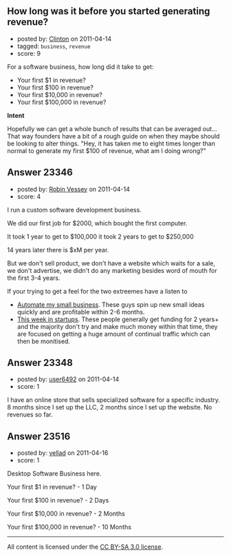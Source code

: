 ## How long was it before you started generating revenue?

- posted by: [Clinton](https://stackexchange.com/users/-1/9398-clinton) on 2011-04-14
- tagged: `business`, `revenue`
- score: 9

For a software business, how long did it take to get:

* Your first $1 in revenue?
* Your first $100 in revenue?
* Your first $10,000 in revenue?
* Your first $100,000 in revenue?


**Intent**

Hopefully we can get a whole bunch of results that can be averaged out... That way founders have a bit of a rough guide on when they maybe should be looking to alter things. "Hey, it has taken me to eight times longer than normal to generate my first $100 of revenue, what am I doing wrong?"


## Answer 23346

- posted by: [Robin Vessey](https://stackexchange.com/users/-1/984-robin-vessey) on 2011-04-14
- score: 4

<p>I run a custom software development business. </p>

<p>We did our first job for $2000, which bought the first computer.</p>

<p>It took 1 year to get to $100,000
it took 2 years to get to $250,000</p>

<p>14 years later there is $xM per year.</p>

<p>But we don't sell product, we don't have a website which waits for a sale, we don't advertise, we didn't do any marketing besides word of mouth for the first 3-4 years.</p>

<p>If your trying to get a feel for the two extreemes have a listen to </p>

<ul>
<li><a href="http://bit.ly/f3Z67B" rel="nofollow">Automate my small business</a>. These guys spin up new small ideas quickly and are profitable within 2-6 months.</li>
<li><a href="http://bit.ly/gpMmxM" rel="nofollow">This week in startups</a>. These people generally get funding for 2 years+ and the majority don't try and make much money within that time, they are focused on getting a huge amount of continual traffic which can then be monitised.</li>
</ul>



## Answer 23348

- posted by: [user6492](https://stackexchange.com/users/-1/6492-user6492) on 2011-04-14
- score: 1

I have an online store that sells specialized software for a specific industry. 8 months since I set up the LLC, 2 months since I set up the website.  No revenues so far.


## Answer 23516

- posted by: [vellad](https://stackexchange.com/users/-1/4779-vellad) on 2011-04-16
- score: 1

Desktop Software Business here.

Your first $1 in revenue? - 1 Day

Your first $100 in revenue? - 2 Days

Your first $10,000 in revenue? - 2 Months

Your first $100,000 in revenue? - 10 Months



---

All content is licensed under the [CC BY-SA 3.0 license](https://creativecommons.org/licenses/by-sa/3.0/).

